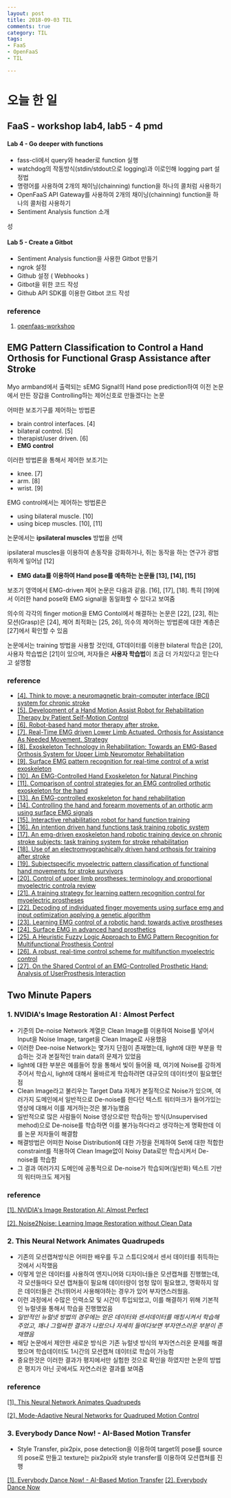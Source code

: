 ```yaml
---
layout: post
title: 2018-09-03 TIL
comments: true
category: TIL
tags:
- FaaS
- OpenFaaS
- TIL

---
```




# 오늘 한 일



## FaaS - workshop lab4, lab5 - 4 pmd



#### Lab 4 - Go deeper with functions



- fass-cli에서 query와 header로 function 실행
- watchdog의 작동방식(stdin/stdout으로 logging)과 이로인해 logging part 설정법
- 명령어를 사용하여 2개의 채이닝(chainning) function을 하나의 콜처럼 사용하기
- OpenFaaS API Gateway를 사용하여 2개의 채이닝(chainning) function을 하나의 콜처럼 사용하기
- Sentiment Analysis function 소개

성

#### Lab 5 - Create a Gitbot



- Sentiment Analysis function을 사용한 Gitbot 만들기
- ngrok 설정
- Github 설정 ( Webhooks )
- Gitbot을 위한 코드 작성
- Github API SDK를 이용한 Gitbot 코드 작성



### reference

1. [openfaas-workshop](https://github.com/openfaas/workshop)



## EMG Pattern Classification to Control a Hand Orthosis for Functional Grasp Assistance after Stroke



Myo armband에서 출력되는 sEMG Signal의 Hand pose prediction하여 이전 논문에서 만든 장갑을 Controlling하는 제어신호로 만들겠다는 논문



 어떠한 보조기구를 제어하는 방법론

- brain control interfaces. [4]
- bilateral control. [5]
- therapist/user driven. [6]
- **EMG control**



이러한 방법론을 통해서 제어한 보조기는

- knee. [7]
- arm. [8]
- wrist. [9]



EMG control에서는 제어하는 방법론은

- using bilateral muscle. [10]
- using bicep muscles. [10], [11]

논문에서는 **ipsilateral muscles** 방법을 선택



ipsilateral muscles을 이용하여 손동작을 강화하거나, 쥐는 동작을 하는 연구가 광범위하게 일어남 [12]

- **EMG data를 이용하여 Hand pose를 예측하는 논문들 [13], [14], [15]**



보조기 영역에서 EMG-driven 제어 논문은 다음과 같음. [16], [17], [18]. 특히 [19]에서 이러한 hand pose와 EMG signal을 동일화할 수 있다고 보여줌



의수의 각각의 finger motion을 EMG Contol에서 해결하는 논문은 [22], [23], 쥐는 모션(Grasp)은 [24], 제어 최적화는 [25, 26], 의수의 제어하는 방법론에 대한 계층은 [27]에서 확인할 수 있음



논문에서는 training 방법을 사용할 것인데, GT데이터를 이용한 bilateral 학습은 [20], 사용자 학습법은 [21]이 있으며, 저자들은 **사용자 학습법**이 조금 더 가치있다고 믿는다고 설명함



### reference

- [[4]. Think to move: a neuromagnetic brain-computer interface (BCI) system for chronic stroke](https://www.ncbi.nlm.nih.gov/pubmed/18258825)
- [[5]. Development of a Hand Motion Assist Robot for Rehabilitation Therapy by Patient Self-Motion Control](https://ieeexplore.ieee.org/document/4428432/)
- [[6]. Robot-based hand motor therapy after stroke.](https://www.ncbi.nlm.nih.gov/pubmed/18156154)
- [[7]. Real-Time EMG driven Lower Limb Actuated. Orthosis for Assistance As Needed Movement. Strategy](http://www.roboticsproceedings.org/rss09/p54.pdf)
- [[8]. Exoskeleton Technology in Rehabilitation: Towards an EMG-Based Orthosis System for Upper Limb Neuromotor Rehabilitation](https://www.hindawi.com/journals/jr/2013/610589/)
- [[9]. Surface EMG pattern recognition for real-time control of a wrist exoskeleton](https://biomedical-engineering-online.biomedcentral.com/articles/10.1186/1475-925X-9-41)
- [[10]. An EMG-Controlled Hand Exoskeleton for Natural Pinching ](https://pdfs.semanticscholar.org/b865/c1f3b6ac74a7868e6188f827d62106c3a825.pdf)
- [[11]. Comparison of control strategies for an EMG controlled orthotic exoskeleton for the hand](https://ieeexplore.ieee.org/document/1308056/)
- [[13]. An EMG-controlled exoskeleton for hand rehabilitation](https://ieeexplore.ieee.org/document/1501122/)
- [[14]. Controlling the hand and forearm movements of an orthotic arm using surface EMG signals](https://ieeexplore.ieee.org/document/7443749/)
- [[15]. Interactive rehabilitation robot for hand function training](https://ieeexplore.ieee.org/document/5209564/)
- [[16]. An intention driven hand functions task training robotic system](https://www.ncbi.nlm.nih.gov/pubmed/21097247)
- [[17]. An emg-driven exoskeleton hand robotic training device on chronic stroke subjects: task training system for stroke rehabilitation](https://ieeexplore.ieee.org/document/5975340/)
- [[18]. Use of an electromyographically driven hand orthosis for training after stroke](https://www.ncbi.nlm.nih.gov/pubmed/22275586)
- [[19]. Subjectspecific myoelectric pattern classification of functional hand movements for stroke survivors](https://www.ncbi.nlm.nih.gov/pubmed/20876030)
- [[20]. Control of upper limb prostheses: terminology and proportional myoelectric controla review](https://www.ncbi.nlm.nih.gov/pubmed/22665514)
- [[21]. A training strategy for learning pattern recognition control for myoelectric prostheses](https://www.ncbi.nlm.nih.gov/pubmed/23459166)
- [[22]. Decoding of individuated finger movements using surface emg and input optimization applying a genetic algorithm](https://www.ncbi.nlm.nih.gov/pubmed/22254630)
- [[23]. Learning EMG control of a robotic hand: towards active prostheses](https://ieeexplore.ieee.org/document/1642128/)
- [[24]. Surface EMG in advanced hand prosthetics](https://www.ncbi.nlm.nih.gov/pubmed/19015872)
- [[25]. A Heuristic Fuzzy Logic Approach to EMG Pattern Recognition for Multifunctional Prosthesis Control](https://ieeexplore.ieee.org/document/1506815/)
- [[26]. A robust, real-time control scheme for multifunction myoelectric control](https://ieeexplore.ieee.org/document/1206493/)
- [[27]. On the Shared Control of an EMG-Controlled Prosthetic Hand: Analysis of UserProsthesis Interaction](https://ieeexplore.ieee.org/document/4407739/)



## Two Minute Papers



### 1. NVIDIA's Image Restoration AI : Almost Perfect



- 기준의 De-noise Network 계열은 Clean Image를 이용하여 Noise를 넣어서 Input을 Noise Image, target을 Clean Image로 사용했음
- 이러한 Dee-noise Network는 몇가지 단점이 존재했는데, light에 대한 부분을 학습하는 것과 본질적인 train data의 문제가 있었음
- light에 대한 부분은 예를들어 창을 통해서 빛이 들어올 때, 여기에 Noise를 강하게 주어서 학습시, light에 대해서 올바르게 학습하려면 대규모의 데이터셋이 필요했던 점
- Clean Image라고 불리우는 Target Data 자체가 본질적으로 Noise가 있으며, 여러가지 도메인에서 일반적으로 De-noise를 한다던 텍스트 워터마크가 들어가있는 영상에 대해서 이를 제거하는것은 불가능했음
- 일반적으로 많은 사람들이 Noise 영상으로만 학습하는 방식(Unsupervised mehod)으로 De-noise를 학습하면 이를 불가능하다라고 생각하는게 명확한데 이를 논문 저자들이 해결함
- 해결방법은 어떠한 Noise Distribution에 대한 가정을 전제하여 Set에 대한 적합한 constraint를 적용하여 Clean Image없이 Noisy Data로만 학습시켜서 De-noise를 학습함
- 그 결과 여러가지 도메인에 공통적으로 De-noise가 학습되며(일반화) 텍스트 기반의 워터마크도 제거됨



### reference

[[1]. NVIDIA's Image Restoration AI: Almost Perfect](https://www.youtube.com/watch?v=P0fMwA3X5KI)

[[2]. Noise2Noise: Learning Image Restoration without Clean Data](https://arxiv.org/abs/1803.04189)



### 2. This Neural Network Animates Quadrupeds



- 기존의 모션캡쳐방식은 어떠한 배우를 두고 스튜디오에서 센서 데이터를 취득하는 것에서 시작했음
- 이렇게 얻은 데이터를 사용하여 엔지니어와 디자이너들은 모션캡쳐를 진행했는데, 각 모션들마다 모션 캡쳐들이 필요해 데이터량이 엄청 많이 필요했고, 명확하지 않은 데이터들은 건너뛰어서 사용해야하는 경우가 있어 부자연스러웠음. 
- 이런 과정에서 수많은 인력소모 및 시간이 투입되었고, 이를 해결하기 위해 기본적인 뉴럴넷을 통해서 학습을 진행했었음
- *일반적인 뉴럴넷 방법의 경우에는 얻은 데이터와 센서데이터를 매칭시켜서 학습해주었고, 꽤나 그럴싸한 결과가 나왔으나 자세히 들여다보면 부자연스러운 부분이 존재했음*
- 해당 논문에서 제안한 새로운 방식은 기존 뉴럴넷 방식의 부자연스러운 문제를 해결했으며 학습데이터도 1시간의 모션캡쳐 데이터로 학습이 가능함
- 중요한것은 이러한 결과가 평지에서만 실험한 것으로 확인을 하였지만 논문의 방법은 평지가 아닌 곳에서도 자연스러운 결과를 보여줌



### reference

[[1]. This Neural Network Animates Quadrupeds](https://www.youtube.com/watch?v=Mnu1DzFzRWs)

[[2]. Mode-Adaptive Neural Networks for Quadruped Motion Control](http://homepages.inf.ed.ac.uk/tkomura/dog.pdf)



### 3. Everybody Dance Now! - AI-Based Motion Transfer



- Style Transfer, pix2pix, pose detection을 이용하여 target의 pose를 source의 pose로 만들고 texture는 pix2pix와 style transfer를 이용하여 모션캡쳐를 진행



[[1]. Everybody Dance Now! - AI-Based Motion Transfer](https://www.youtube.com/watch?v=cEBgi6QYDhQ)
[[2]. Everybody Dance Now](https://arxiv.org/abs/1808.07371https://arxiv.org/abs/1808.07371)
